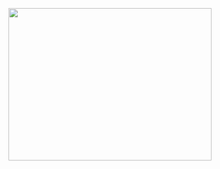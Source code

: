 <div>
      <p><img src="https://ss3.bdstatic.com/70cFv8Sh_Q1YnxGkpoWK1HF6hhy/it/u=1515493725,2703783084&fm=26&gp=0.jpg" width="400" height="300" /> </p>
</div>
